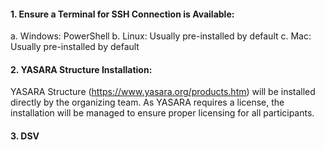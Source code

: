 #### 1.	Ensure a Terminal for SSH Connection is Available:
  a.	Windows: PowerShell
  b.	Linux: Usually pre-installed by default
  c.	Mac: Usually pre-installed by default

#### 2.	YASARA Structure Installation:
YASARA Structure (https://www.yasara.org/products.htm) will be installed directly by the organizing team. As YASARA requires a license, the installation will be managed to ensure proper licensing for all participants.

#### 3.	DSV


